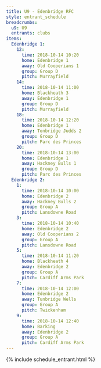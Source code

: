 ```yaml
---
title: U9 - Edenbridge RFC
style: entrant_schedule
breadcrumbs:
  u9: U9
  entrants: clubs
items:
  Edenbridge 1:
    12:
      time: 2018-10-14 10:20
      home: Edenbridge 1
      away: Old Cooperians 1
      group: Group D
      pitch: Murrayfield
    14:
      time: 2018-10-14 11:00
      home: Blackheath 3
      away: Edenbridge 1
      group: Group D
      pitch: Murrayfield
    18:
      time: 2018-10-14 12:20
      home: Edenbridge 1
      away: Tonbridge Judds 2
      group: Group D
      pitch: Parc des Princes
    20:
      time: 2018-10-14 13:00
      home: Edenbridge 1
      away: Hackney Bulls 1
      group: Group D
      pitch: Parc des Princes
  Edenbridge 2:
    1:
      time: 2018-10-14 10:00
      home: Edenbridge 2
      away: Hackney Bulls 2
      group: Group A
      pitch: Lansdowne Road
    3:
      time: 2018-10-14 10:40
      home: Edenbridge 2
      away: Old Cooperians 2
      group: Group A
      pitch: Lansdowne Road
    5:
      time: 2018-10-14 11:20
      home: Blackheath 4
      away: Edenbridge 2
      group: Group A
      pitch: Cardiff Arms Park
    7:
      time: 2018-10-14 12:00
      home: Edenbridge 2
      away: Tunbridge Wells
      group: Group A
      pitch: Twickenham
    9:
      time: 2018-10-14 12:40
      home: Barking
      away: Edenbridge 2
      group: Group A
      pitch: Cardiff Arms Park
---
```


{% include schedule_entrant.html %}
